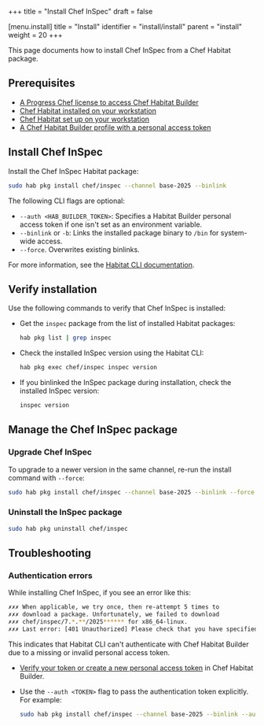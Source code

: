 +++
title = "Install Chef InSpec"
draft = false

[menu.install]
    title = "Install"
    identifier = "install/install"
    parent = "install"
    weight = 20
+++

This page documents how to install Chef InSpec from a Chef Habitat package.

## Prerequisites

- [A Progress Chef license to access Chef Habitat Builder](https://docs.chef.io/licensing/license_key/)
- [Chef Habitat installed on your workstation](https://docs.chef.io/habitat/install_habitat/)
- [Chef Habitat set up on your workstation](https://docs.chef.io/habitat/hab_setup/)
- [A Chef Habitat Builder profile with a personal access token](https://docs.chef.io/habitat/builder_profile/)

## Install Chef InSpec

Install the Chef InSpec Habitat package:

```sh
sudo hab pkg install chef/inspec --channel base-2025 --binlink
```

The following CLI flags are optional:

- `--auth <HAB_BUILDER_TOKEN>`: Specifies a Habitat Builder personal access token if one isn't set as an environment variable.
- `--binlink` or `-b`: Links the installed package binary to `/bin` for system-wide access.
- `--force`. Overwrites existing binlinks.

For more information, see the [Habitat CLI documentation](https://docs.chef.io/habitat/habitat_cli/#hab-pkg-install).

## Verify installation

Use the following commands to verify that Chef InSpec is installed:

- Get the `inspec` package from the list of installed Habitat packages:

  ```sh
  hab pkg list | grep inspec
  ```

- Check the installed InSpec version using the Habitat CLI:

  ```sh
  hab pkg exec chef/inspec inspec version
  ```

- If you binlinked the InSpec package during installation, check the installed InSpec version:

  ```sh
  inspec version
  ```

## Manage the Chef InSpec package

### Upgrade Chef InSpec

To upgrade to a newer version in the same channel, re-run the install command with `--force`:

```sh
sudo hab pkg install chef/inspec --channel base-2025 --binlink --force
```

### Uninstall the InSpec package

```sh
sudo hab pkg uninstall chef/inspec
```

## Troubleshooting

### Authentication errors

While installing Chef InSpec, if you see an error like this:

```sh
✗✗✗ When applicable, we try once, then re-attempt 5 times to
✗✗✗ download a package. Unfortunately, we failed to download
✗✗✗ chef/inspec/7.*.**/2025****** for x86_64-linux.
✗✗✗ Last error: [401 Unauthorized] Please check that you have specified a valid Personal Access Token.
```

This indicates that Habitat CLI can't authenticate with Chef Habitat Builder due to a missing or invalid personal access token.

- [Verify your token or create a new personal access token](https://docs.chef.io/habitat/builder_profile/#create-a-personal-access-token) in Chef Habitat Builder.
- Use the `--auth <TOKEN>` flag to pass the authentication token explicitly. For example:

  ```sh
  sudo hab pkg install chef/inspec --channel base-2025 --binlink --auth <HAB_AUTH_TOKEN>
  ```
